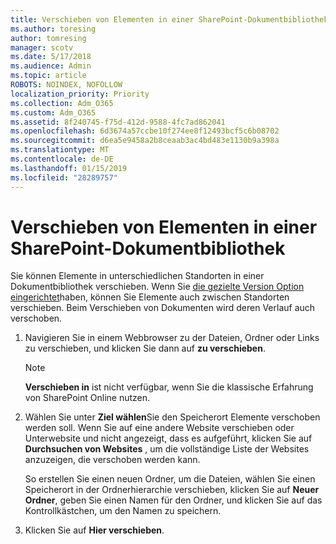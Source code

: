 ```yaml
---
title: Verschieben von Elementen in einer SharePoint-Dokumentbibliothek
ms.author: toresing
author: tomresing
manager: scotv
ms.date: 5/17/2018
ms.audience: Admin
ms.topic: article
ROBOTS: NOINDEX, NOFOLLOW
localization_priority: Priority
ms.collection: Adm_O365
ms.custom: Adm_O365
ms.assetid: 8f240745-f75d-412d-9588-4fc7ad862041
ms.openlocfilehash: 6d3674a57ccbe10f274ee8f12493bcf5c6b08702
ms.sourcegitcommit: d6ea5e9458a2b8ceaab3ac4bd483e1130b9a398a
ms.translationtype: MT
ms.contentlocale: de-DE
ms.lasthandoff: 01/15/2019
ms.locfileid: "28289757"
---
```

# <a name="move-items-in-a-sharepoint-document-library"></a>Verschieben von Elementen in einer SharePoint-Dokumentbibliothek

Sie können Elemente in unterschiedlichen Standorten in einer Dokumentbibliothek verschieben. Wenn Sie [die gezielte Version Option eingerichtet](https://go.microsoft.com/fwlink/?linkid=622980)haben, können Sie Elemente auch zwischen Standorten verschieben. Beim Verschieben von Dokumenten wird deren Verlauf auch verschoben.
  
1. Navigieren Sie in einem Webbrowser zu der Dateien, Ordner oder Links zu verschieben, und klicken Sie dann auf **zu verschieben**.
    
    > [!NOTE]
    > **Verschieben in** ist nicht verfügbar, wenn Sie die klassische Erfahrung von SharePoint Online nutzen. 
  
2. Wählen Sie unter **Ziel wählen**Sie den Speicherort Elemente verschoben werden soll. Wenn Sie auf eine andere Website verschieben oder Unterwebsite und nicht angezeigt, dass es aufgeführt, klicken Sie auf **Durchsuchen von Websites** , um die vollständige Liste der Websites anzuzeigen, die verschoben werden kann. 
    
    So erstellen Sie einen neuen Ordner, um die Dateien, wählen Sie einen Speicherort in der Ordnerhierarchie verschieben, klicken Sie auf **Neuer Ordner**, geben Sie einen Namen für den Ordner, und klicken Sie auf das Kontrollkästchen, um den Namen zu speichern.
    
3. Klicken Sie auf **Hier verschieben**.
    


